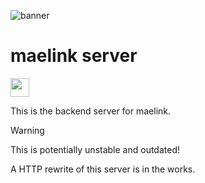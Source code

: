 ![banner](https://u.cubeupload.com/zzbooplister/adorbannerzz1.png)

# maelink server
<a href="https://discord.gg/drPWBDpjES"><img src="https://adthoughtsglobal.github.io/featured%20sections/NovaCore.png" height="30"></a>

This is the backend server for maelink.

> [!Warning]
> This is potentially unstable and outdated!
>
> A HTTP rewrite of this server is in the works.
